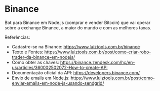 # Binance

Bot para Binance em Node.js (comprar e vender Bitcoin) que vai operar sobre a exchange Binance, a maior do mundo e com as melhores taxas.

Referências:

- Cadastre-se na Binance: https://www.luiztools.com.br/binance
- Texto e Fontes: https://www.luiztools.com.br/post/como-criar-robo-trader-da-binance-em-nodejs/
- Como obter as chaves: https://binance.zendesk.com/hc/en-us/articles/360002502072-How-to-create-API
- Documentação oficial da API: https://developers.binance.com/
- Envio de emails em Node.js: https://www.luiztools.com.br/post/como-enviar-emails-em-node-js-usando-sendgrid/
